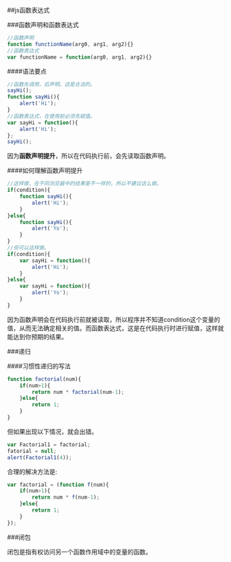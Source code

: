 ##js函数表达式

###函数声明和函数表达式

```javascript
//函数声明
function functionName(arg0, arg1, arg2){}
//函数表达式
var functionName = function(arg0, arg1, arg2){}
```

####语法要点

```javascript
//函数先调用，后声明。这是合法的。
sayHi();
function sayHi(){
	alert('Hi');
}
//函数表达式，在使用前必须先赋值。
var sayHi = function(){
	alert('Hi');
};
sayHi();
```

因为**函数声明提升**，所以在代码执行前，会先读取函数声明。

####如何理解函数声明提升

```javascript
//这样做，在不同浏览器中的结果是不一样的，所以不建议这么做。
if(condition){
	function sayHi(){
		alert('Hi');
	}
}else{
	function sayHi(){
		alert('Yo');
	}
}
//但可以这样做。
if(condition){
	var sayHi = function(){
		alert('Hi');
	}
}else{
	var sayHi = function(){
		alert('Yo');
	}
}
```

因为函数声明会在代码执行前就被读取，所以程序并不知道condition这个变量的值，从而无法确定相关的值。而函数表达式，这是在代码执行时进行赋值，这样就能达到你预期的结果。

###递归

####习惯性递归的写法

```javascript
function factorial(num){
	if(num>1){
		return num * factorial(num-1);
	}else{
		return 1;
	}
}
```

但如果出现以下情况，就会出错。

```javascript
var Factorial1 = factorial;
fatorial = null;
alert(Factorial1(4));
```

合理的解决方法是:

```javascript
var factorial = (function f(num){
	if(num>1){
		return num * f(num-1);
	}else{
		return 1;
	}
});
```

###闭包

闭包是指有权访问另一个函数作用域中的变量的函数。